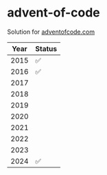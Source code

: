 # advent-of-code

Solution for [adventofcode.com](https://adventofcode.com)

| Year | Status |
|------|--------|
| 2015 | ✅     |
| 2016 | ✅     |
| 2017 |        |
| 2018 |        |
| 2019 |        |
| 2020 |        |
| 2021 |        |
| 2022 |        |
| 2023 |        |
| 2024 | ✅     |
